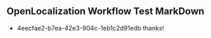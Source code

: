 ## OpenLocalization Workflow Test MarkDown
* 4eecfae2-b7ea-42e3-904c-1eb1c2d91edb 
thanks!<!--HONumber=Mar16_HO1-->
